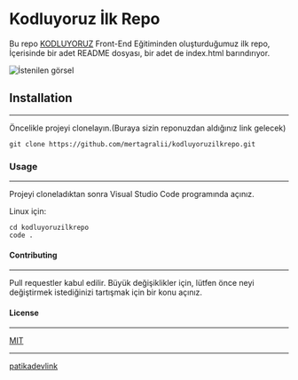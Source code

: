 # Kodluyoruz İlk Repo

Bu repo [KODLUYORUZ](https://www.kodluyoruz.org/) Front-End Eğitiminden oluşturduğumuz ilk repo, İçerisinde bir adet README dosyası, bir adet de index.html barındırıyor.

![İstenilen görsel](https://www.upload.ee/image/14462192/Screenshot_8.jpg)

## Installation
***
Öncelikle projeyi clonelayın.(Buraya sizin reponuzdan aldığınız link gelecek)
```
git clone https://github.com/mertagralii/kodluyoruzilkrepo.git
```
### Usage
***
Projeyi cloneladıktan sonra Visual Studio Code programında açınız.

Linux için:

```
cd kodluyoruzilkrepo
code .
```
#### Contributing
***
Pull requestler kabul edilir. Büyük değişiklikler için, lütfen önce neyi değiştirmek istediğinizi tartışmak için bir konu açınız.

#### License
***
[MIT](https://choosealicense.com/licenses/mit/)
***
[patikadevlink](www.patika.dev)
